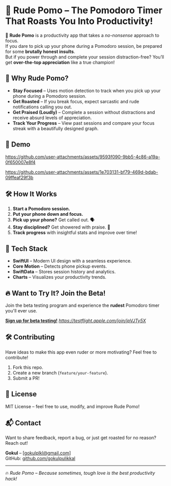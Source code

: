 # 📱 Rude Pomo – The Pomodoro Timer That Roasts You Into Productivity!  

🚀 **Rude Pomo** is a productivity app that takes a *no-nonsense* approach to focus.  
If you dare to pick up your phone during a Pomodoro session, be prepared for some **brutally honest insults**.  
But if you power through and complete your session distraction-free? You’ll get **over-the-top appreciation** like a true champion!  

## 🎯 Why Rude Pomo?  
- **Stay Focused** – Uses motion detection to track when you pick up your phone during a Pomodoro session.  
- **Get Roasted** – If you break focus, expect sarcastic and rude notifications calling you out.  
- **Get Praised (Loudly)** – Complete a session without distractions and receive absurd levels of appreciation.  
- **Track Your Progress** – View past sessions and compare your focus streak with a beautifully designed graph.  

## 📸 Demo  

https://github.com/user-attachments/assets/9593f090-9bb5-4c86-a19a-0f650007e8f4

https://github.com/user-attachments/assets/1e703131-bf79-469d-bdab-09ffeaf29f3b

## 🛠️ How It Works  
1. **Start a Pomodoro session.**  
2. **Put your phone down and focus.**  
3. **Pick up your phone?** Get called out. 🗣️  
4. **Stay disciplined?** Get showered with praise. 🎉  
5. **Track progress** with insightful stats and improve over time!  

## 🔧 Tech Stack  
- **SwiftUI** – Modern UI design with a seamless experience.  
- **Core Motion** – Detects phone pickup events.  
- **SwiftData** – Stores session history and analytics.  
- **Charts** – Visualizes your productivity trends.  

## 🔥 Want to Try It? Join the Beta!  
Join the beta testing program and experience the **rudest** Pomodoro timer you'll ever use.  

[**Sign up for beta testing!**](#) *https://testflight.apple.com/join/jpVJTy5X*  

## 🛠️ Contributing  
Have ideas to make this app even ruder or more motivating? Feel free to contribute!  
1. Fork this repo.  
2. Create a new branch (`feature/your-feature`).  
3. Submit a PR!  

## 📜 License  
MIT License – feel free to use, modify, and improve Rude Pomo!  

## 📬 Contact  
Want to share feedback, report a bug, or just get roasted for no reason? Reach out!  

**Gokul** – [gokulplkl@gmail.com]  
GitHub: [github.com/gokulpulikkal](https://github.com/gokulpulikkal)  

---

🔥 *Rude Pomo – Because sometimes, tough love is the best productivity hack!*  
